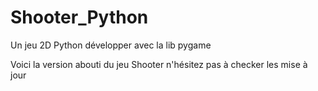 # Shooter_Python
Un jeu 2D Python développer avec la lib pygame 

Voici la version abouti du jeu Shooter n'hésitez pas à checker les mise à jour 
